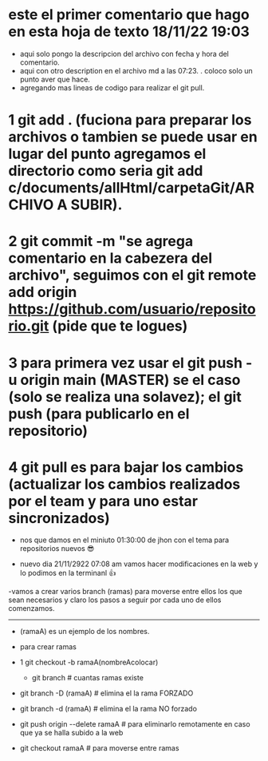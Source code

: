 # este el primer comentario que hago en esta hoja de texto 18/11/22 19:03

- aqui solo pongo la descripcion del archivo con fecha y hora del comentario.
- aqui con otro description  en el archivo md a las 07:23.
. coloco solo un punto aver que hace.  
- agregando mas lineas de codigo para realizar el git pull.

 # 1 git add . (fuciona para preparar los archivos  o tambien se puede usar en lugar del punto agregamos el directorio como seria git add c/documents/allHtml/carpetaGit/ARCHIVO A SUBIR).
 # 2 git commit -m "se agrega comentario en la cabezera  del archivo", seguimos con el git remote add origin https://github.com/usuario/repositorio.git (pide que te logues)
 # 3 para primera vez usar el git push -u origin main (MASTER) se el caso (solo se realiza una solavez);   el git push (para publicarlo en el repositorio)
 # 4 git pull es para bajar los cambios (actualizar los cambios realizados por el team y para uno estar sincronizados)
- nos que damos en el miniuto 01:30:00 de jhon con el tema para repositorios nuevos 😎

- nuevo dia 21/11/2922 07:08 am vamos hacer modificaciones en la web y lo podimos en la terminanl 👍

-vamos a crear varios branch (ramas) para moverse entre ellos los que sean necesarios y claro los pasos a seguir por cada uno de ellos  comenzamos.
******************
- (ramaA) es un ejemplo de los nombres.
- para crear ramas 
- 1 git checkout -b ramaA(nombreAcolocar)
 
  - git branch # cuantas ramas existe
  
 - git branch -D (ramaA)  # elimina el la rama  FORZADO

 - git branch -d (ramaA)  # elimina el la rama  NO forzado

 -  git push origin --delete ramaA # para eliminarlo remotamente en caso que ya se halla subido a la web

  - git checkout ramaA # para moverse entre ramas
